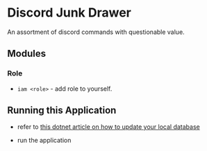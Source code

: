 # Discord Junk Drawer
An assortment of discord commands with questionable value.

## Modules

### Role

* `iam <role>` - add role to yourself.

## Running this Application

* refer to [this dotnet article on how to update your local database](https://docs.microsoft.com/en-us/ef/core/managing-schemas/migrations/?tabs=dotnet-core-cli#update-the-database)

* run the application